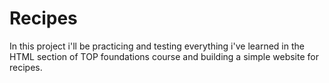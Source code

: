 # Recipes 
In this project i'll be practicing and testing everything i've learned in the HTML section of TOP foundations course and building a simple website for recipes.
